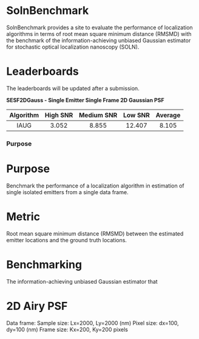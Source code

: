 # SolnBenchmark
SolnBenchmark provides a site to evaluate the performance of localization algorithms in terms of root mean square minimum distance (RMSMD) with the benchmark of the information-achieving unbiased Gaussian estimator for stochastic optical localization nanoscopy (SOLN). 

# Leaderboards
The leaderboards will be updated after a submission. 

**SESF2DGauss - Single Emitter Single Frame 2D Gaussian PSF**

|Algorithm|High SNR|Medium SNR|Low SNR|Average|
|:-------:|:------:|:--------:|:-----:|:-----:|
|IAUG     |3.052   |8.855     |12.407 |8.105  |


### Purpose 

# Purpose
Benchmark the performance of a localization algorithm in estimation of single isolated emitters from a single data frame. 

# Metric
Root mean square minimum distance (RMSMD) between the estimated emitter locations and the ground truth locations. 

# Benchmarking 
The information-achieving unbiased Gaussian estimator that 

# 2D Airy PSF

Data frame:
Sample size: Lx=2000, Ly=2000 (nm)
Pixel size: dx=100, dy=100 (nm)
Frame size: Kx=200, Ky=200 pixels
